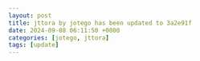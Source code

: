 ```yaml
---
layout: post
title: jttora by jotego has been updated to 3a2e91f
date: 2024-09-08 06:11:50 +0000
categories: [jotego, jttora]
tags: [update]
---
```


